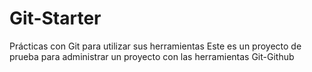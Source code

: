 # Git-Starter
Prácticas con Git para utilizar sus herramientas
Este es un proyecto de prueba para administrar un proyecto con las herramientas Git-Github
